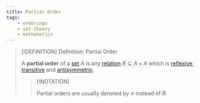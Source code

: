 ```yaml
---
title: Partial Order
tags:
    - orderings
    - set-theory
    - mathematics
---
```


>[!DEFINITION] Definition: Partial Order
>
>A **partial order** of a [set](../index.md) $A$ is any [relation](../Relations/index.md) $R \subseteq A \times A$ which is [reflexive](../Relations/Reflexivity.md), [transitive](../Relations/Transitivity.md) and [antisymmetric](../Relations/Symmetry.md).
>
>>[!NOTATION]
>>
>>Partial orders are usually denoted by $\le$ instead of $R$.
>>
>